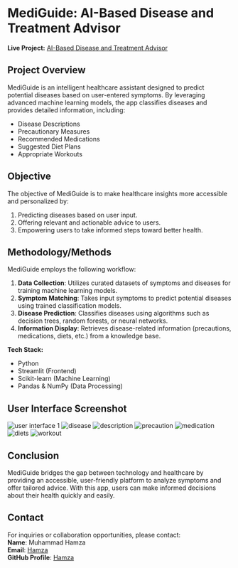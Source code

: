 # MediGuide: AI-Based Disease and Treatment Advisor  

**Live Project:** [AI-Based Disease and Treatment Advisor](https://ai-based-disease-and-treatment-advisor.streamlit.app/)

## **Project Overview**  
MediGuide is an intelligent healthcare assistant designed to predict potential diseases based on user-entered symptoms. By leveraging advanced machine learning models, the app classifies diseases and provides detailed information, including:  
- Disease Descriptions  
- Precautionary Measures  
- Recommended Medications  
- Suggested Diet Plans  
- Appropriate Workouts  

## **Objective**  
The objective of MediGuide is to make healthcare insights more accessible and personalized by:  
1. Predicting diseases based on user input.  
2. Offering relevant and actionable advice to users.  
3. Empowering users to take informed steps toward better health.  

## **Methodology/Methods**  
MediGuide employs the following workflow:  
1. **Data Collection**: Utilizes curated datasets of symptoms and diseases for training machine learning models.  
2. **Symptom Matching**: Takes input symptoms to predict potential diseases using trained classification models.  
3. **Disease Prediction**: Classifies diseases using algorithms such as decision trees, random forests, or neural networks.  
4. **Information Display**: Retrieves disease-related information (precautions, medications, diets, etc.) from a knowledge base.  

**Tech Stack:**  
- Python  
- Streamlit (Frontend)  
- Scikit-learn (Machine Learning)  
- Pandas & NumPy (Data Processing)  

## **User Interface Screenshot**  
![user interface 1](https://github.com/user-attachments/assets/df116d39-61f5-4211-b848-52b80f2a5ea2)
![disease](https://github.com/user-attachments/assets/73c62160-de5e-43dc-be3b-17e343d8488f)
![description](https://github.com/user-attachments/assets/f4b30965-f977-4ede-9f0d-5d373c3d3c62)
![precaution](https://github.com/user-attachments/assets/0d764ec9-56a5-4c26-a2e0-43443f03c91c)
![medication](https://github.com/user-attachments/assets/775104ce-53ea-4de5-aa1e-6b333e452448)
![diets](https://github.com/user-attachments/assets/9a13e425-e8a9-401b-9218-c91e1a0f3ff2)
![workout](https://github.com/user-attachments/assets/c6845453-213b-42c4-b594-16487f0b112c)

## **Conclusion**  
MediGuide bridges the gap between technology and healthcare by providing an accessible, user-friendly platform to analyze symptoms and offer tailored advice. With this app, users can make informed decisions about their health quickly and easily.  

## **Contact**  
For inquiries or collaboration opportunities, please contact:  
**Name**: Muhammad Hamza  
**Email**: [Hamza](mailto:mr.hamxa942@gmail.com)  
**GitHub Profile**: [Hamza](https://github.com/mrhamxo)
